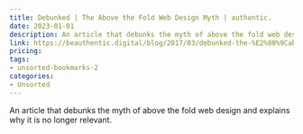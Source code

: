 ```yaml
---
title: Debunked | The Above the Fold Web Design Myth | authentic.
date: 2023-01-01
description: An article that debunks the myth of above the fold web design and explains why it is no longer relevant.
link: https://beauthentic.digital/blog/2017/03/debunked-the-%E2%80%9Cabove-the-fold%E2%80%9D-web-design-myth.html
pricing: 
tags: 
- unsorted-bookmarks-2 
categories: 
- Unsorted 
---
```


An article that debunks the myth of above the fold web design and explains why it is no longer relevant.